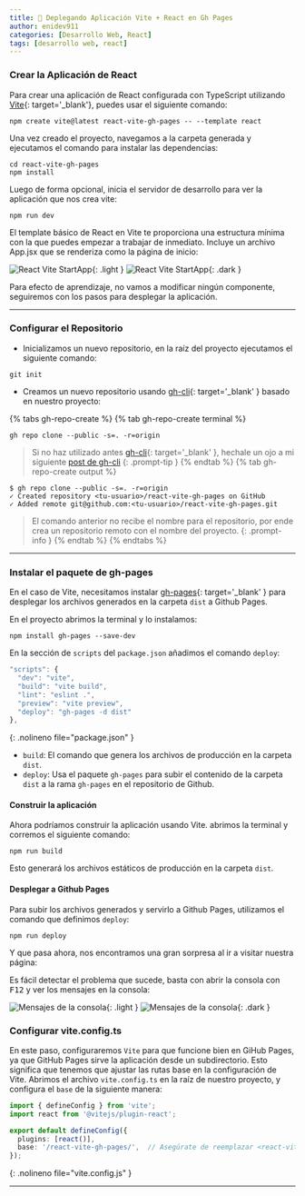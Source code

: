 ```yaml
---
title: 🚀 Deplegando Aplicación Vite + React en Gh Pages
author: enidev911
categories: [Desarrollo Web, React]
tags: [desarrollo web, react]
---
```


### Crear la Aplicación de React

Para crear una aplicación de React configurada con TypeScript utilizando [Vite](https://vite.dev/){: target='_blank'}, puedes usar el siguiente comando:

```terminal
npm create vite@latest react-vite-gh-pages -- --template react
```

Una vez creado el proyecto, navegamos a la carpeta generada y ejecutamos el comando para instalar las dependencias:

```terminal
cd react-vite-gh-pages
npm install
```

Luego de forma opcional, inicia el servidor de desarrollo para ver la aplicación que nos crea vite:

```terminal
npm run dev
```

El template básico de React en Vite te proporciona una estructura mínima con la que puedes empezar a trabajar de inmediato. Incluye un archivo App.jsx que se renderiza como la página de inicio:

![React Vite StartApp](desarrollo-web/vite-react-startapp-light.png){: .light }
![React Vite StartApp](desarrollo-web/vite-react-startapp-dark.png){: .dark }

Para efecto de aprendizaje, no vamos a modificar ningún componente, seguiremos con los pasos para desplegar la aplicación.

---

### Configurar el Repositorio

- Inicializamos un nuevo repositorio, en la raíz del proyecto ejecutamos el siguiente comando:

```terminal
git init
```

- Creamos un nuevo repositorio usando [gh-cli](https://cli.github.com/){: target='_blank' } basado en nuestro proyecto:

{% tabs gh-repo-create %}
{% tab gh-repo-create terminal %}
```terminal
gh repo clone --public -s=. -r=origin
```
> Si no haz utilizado antes [gh-cli](https://cli.github.com/){: target='_blank' }, hechale un ojo a mi siguiente [post de gh-cli](/gh-cli/)
{: .prompt-tip }
{% endtab %}
{% tab gh-repo-create output %}
```terminal
$ gh repo clone --public -s=. -r=origin
✓ Created repository <tu-usuario>/react-vite-gh-pages on GitHub
✓ Added remote git@github.com:<tu-usuario>/react-vite-gh-pages.git
```
> El comando anterior no recibe el nombre para el repositorio, por ende crea un repositorio remoto con el nombre del proyecto.
{: .prompt-info }
{% endtab %}
{% endtabs %}




---

### Instalar el paquete de gh-pages

En el caso de Vite, necesitamos instalar [gh-pages](https://www.npmjs.com/package/gh-pages){: target='_blank' } para desplegar los archivos generados en la carpeta `dist` a Github Pages.

En el proyecto abrimos la terminal y lo instalamos:

```terminal
npm install gh-pages --save-dev
```

En la sección de `scripts` del `package.json` añadimos el comando `deploy`:

```js
"scripts": {
  "dev": "vite",
  "build": "vite build",
  "lint": "eslint .",
  "preview": "vite preview",
  "deploy": "gh-pages -d dist"
},
```
{: .nolineno file="package.json" }

- `build`: El comando que genera los archivos de producción en la carpeta `dist`.
- `deploy`: Usa el paquete `gh-pages` para subir el contenido de la carpeta `dist` a la rama `gh-pages` en el repositorio de Github.

#### Construir la aplicación

Ahora podríamos construir la aplicación usando Vite. abrimos la terminal y corremos el siguiente comando:

```terminal
npm run build
```

Esto generará los archivos estáticos de producción en la carpeta `dist`.

#### Desplegar a Github Pages

Para subir los archivos generados y servirlo a Github Pages, utilizamos el comando que definimos `deploy`:

```terminal
npm run deploy
```

Y que pasa ahora, nos encontramos una gran sorpresa al ir a visitar nuestra página:

Es fácil detectar el problema que sucede, basta con abrir la consola con <kbd>F12</kbd> y ver los mensajes en la consola:

![Mensajes de la consola](desarrollo-web/not-found-resource-light.png){: .light }
![Mensajes de la consola](desarrollo-web/not-found-resource-dark.png){: .dark }

### Configurar vite.config.ts

En este paso, configuraremos `Vite` para que funcione bien en GiHub Pages, ya que GitHub Pages sirve la aplicación desde un subdirectorio. Esto significa que tenemos que ajustar las rutas base en la configuración de Vite. Abrimos el archivo `vite.config.ts` en la raíz de nuestro proyecto, y configura el `base` de la siguiente manera:


```ts
import { defineConfig } from 'vite';
import react from '@vitejs/plugin-react';

export default defineConfig({
  plugins: [react()],
  base: '/react-vite-gh-pages/',  // Asegúrate de reemplazar <react-vite-gh-pages> por el nombre de tu repositorio de GitHub
});
```
{: .nolineno file="vite.config.js" }

---

